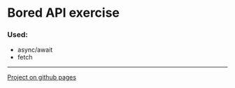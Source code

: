 # Bored API exercise  
### Used:  
- async/await
- fetch
---
[Project on github pages](https://annqk.github.io/bored_app/)
